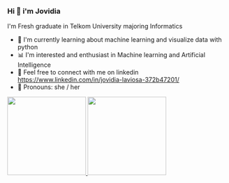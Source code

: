 ### Hi 👋 i'm Jovidia
I'm Fresh graduate in Telkom University majoring Informatics

- 🌼 I'm currently learning about machine learning and visualize data with python  
- 📊 I'm interested and enthusiast in Machine learning and Artificial Intelligence
- 👾 Feel free to connect with me on linkedin https://www.linkedin.com/in/jovidia-laviosa-372b47201/
- 🌱 Pronouns: she / her


<p align="left">
<a href="https://github.com/jovidialaviosa">
  <img height="180em" src="https://github-readme-stats-eight-theta.vercel.app/api?username=jovidialaviosa&show_icons=true&theme=highcontrast&include_all_commits=true&count_private=true"/>
  <img height="180em" src="https://github-readme-stats-eight-theta.vercel.app/api/top-langs/?username=jovidialaviosa&layout=compact&langs_count=8&theme=highcontrast"/>
</a>
</p>
